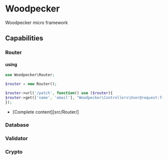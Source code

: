 # Woodpecker
Woodpecker micro framework

## Capabilities

### Router 
 #### using 
 ```php
use Woodpecker\Router;

$router = new Router();

$router->url('/patch', function() use ($router){
$router->get(['name', 'email'], "Woodpecker\Controllers\User@request:find");
});
```
- [Complete content][src/Router/]
### Database

### Validator

### Crypto
